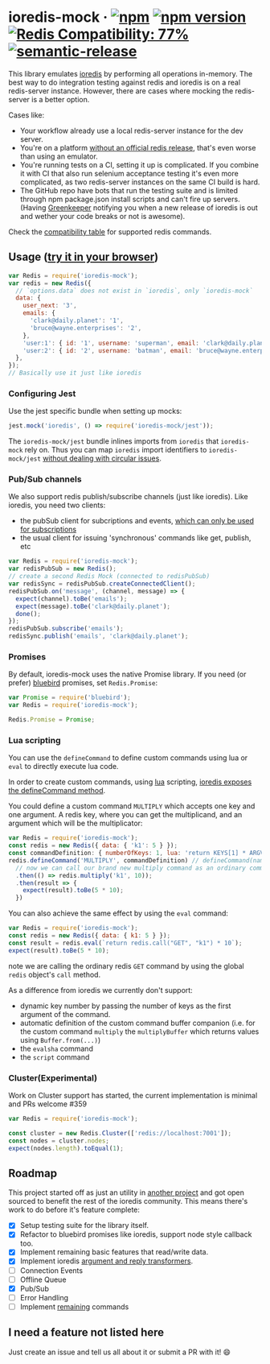 # ioredis-mock &middot; [![npm](https://img.shields.io/npm/dm/ioredis-mock.svg?style=flat-square)](https://npm-stat.com/charts.html?package=ioredis-mock) [![npm version](https://img.shields.io/npm/v/ioredis-mock.svg?style=flat-square)](https://www.npmjs.com/package/ioredis-mock) [![Redis Compatibility: 77%](https://img.shields.io/badge/redis-77%25-yellowgreen.svg?style=flat-square)](compat.md) [![semantic-release](https://img.shields.io/badge/%20%20%F0%9F%93%A6%F0%9F%9A%80-semantic--release-e10079.svg?style=flat-square)](https://github.com/semantic-release/semantic-release)

This library emulates [ioredis](https://github.com/luin/ioredis) by performing
all operations in-memory. The best way to do integration testing against redis
and ioredis is on a real redis-server instance. However, there are cases where
mocking the redis-server is a better option.

Cases like:

- Your workflow already use a local redis-server instance for the dev server.
- You're on a platform
  [without an official redis release](https://github.com/MSOpenTech/redis),
  that's even worse than using an emulator.
- You're running tests on a CI, setting it up is complicated. If you combine it
  with CI that also run selenium acceptance testing it's even more complicated,
  as two redis-server instances on the same CI build is hard.
- The GitHub repo have bots that run the testing suite and is limited through
  npm package.json install scripts and can't fire up servers. (Having
  [Greenkeeper](https://greenkeeper.io/) notifying you when a new release of
  ioredis is out and wether your code breaks or not is awesome).

Check the [compatibility table](compat.md) for supported redis commands.

## Usage ([try it in your browser](https://runkit.com/npm/ioredis-mock))

```js
var Redis = require('ioredis-mock');
var redis = new Redis({
  // `options.data` does not exist in `ioredis`, only `ioredis-mock`
  data: {
    user_next: '3',
    emails: {
      'clark@daily.planet': '1',
      'bruce@wayne.enterprises': '2',
    },
    'user:1': { id: '1', username: 'superman', email: 'clark@daily.planet' },
    'user:2': { id: '2', username: 'batman', email: 'bruce@wayne.enterprises' },
  },
});
// Basically use it just like ioredis
```

### Configuring Jest

Use the jest specific bundle when setting up mocks:

```js
jest.mock('ioredis', () => require('ioredis-mock/jest'));
```

The `ioredis-mock/jest` bundle inlines imports from `ioredis` that `ioredis-mock` rely on. Thus you can map `ioredis` import identifiers to `ioredis-mock/jest` [without dealing with circular issues](https://github.com/stipsan/ioredis-mock/issues/568).

### Pub/Sub channels

We also support redis publish/subscribe channels (just like ioredis).
Like ioredis, you need two clients:

- the pubSub client for subcriptions and events, [which can only be used for subscriptions](https://redis.io/topics/pubsub)
- the usual client for issuing 'synchronous' commands like get, publish, etc

```js
var Redis = require('ioredis-mock');
var redisPubSub = new Redis();
// create a second Redis Mock (connected to redisPubSub)
var redisSync = redisPubSub.createConnectedClient();
redisPubSub.on('message', (channel, message) => {
  expect(channel).toBe('emails');
  expect(message).toBe('clark@daily.planet');
  done();
});
redisPubSub.subscribe('emails');
redisSync.publish('emails', 'clark@daily.planet');
```

### Promises

By default, ioredis-mock uses the native Promise library. If you need (or prefer) [bluebird](http://bluebirdjs.com/) promises, set `Redis.Promise`:

```js
var Promise = require('bluebird');
var Redis = require('ioredis-mock');

Redis.Promise = Promise;
```

### Lua scripting

You can use the `defineCommand` to define custom commands using lua or `eval` to directly execute lua code.

In order to create custom commands, using [lua](http://lua.org) scripting, [ioredis exposes the defineCommand method](https://github.com/luin/ioredis#lua-scripting).

You could define a custom command `MULTIPLY` which accepts one
key and one argument. A redis key, where you can get the multiplicand, and an argument which will be the multiplicator:

```js
var Redis = require('ioredis-mock');
const redis = new Redis({ data: { 'k1': 5 } });
const commandDefinition: { numberOfKeys: 1, lua: 'return KEYS[1] * ARGV[1]' };
redis.defineCommand('MULTIPLY', commandDefinition) // defineCommand(name, definition)
  // now we can call our brand new multiply command as an ordinary command
  .then(() => redis.multiply('k1', 10));
  .then(result => {
    expect(result).toBe(5 * 10);
  })
```

You can also achieve the same effect by using the `eval` command:

```js
var Redis = require('ioredis-mock');
const redis = new Redis({ data: { k1: 5 } });
const result = redis.eval(`return redis.call("GET", "k1") * 10`);
expect(result).toBe(5 * 10);
```

note we are calling the ordinary redis `GET` command by using the global `redis` object's `call` method.

As a difference from ioredis we currently don't support:

- dynamic key number by passing the number of keys as the first argument of the command.
- automatic definition of the custom command buffer companion (i.e. for the custom command `multiply` the `multiplyBuffer` which returns values using `Buffer.from(...)`)
- the `evalsha` command
- the `script` command

### Cluster(Experimental)

Work on Cluster support has started, the current implementation is minimal and PRs welcome #359

```js
var Redis = require('ioredis-mock');

const cluster = new Redis.Cluster(['redis://localhost:7001']);
const nodes = cluster.nodes;
expect(nodes.length).toEqual(1);
```

## Roadmap

This project started off as just an utility in
[another project](https://github.com/stipsan/epic) and got open sourced to
benefit the rest of the ioredis community. This means there's work to do before
it's feature complete:

- [x] Setup testing suite for the library itself.
- [x] Refactor to bluebird promises like ioredis, support node style callback
      too.
- [x] Implement remaining basic features that read/write data.
- [x] Implement ioredis
      [argument and reply transformers](https://github.com/luin/ioredis#transforming-arguments--replies).
- [ ] Connection Events
- [ ] Offline Queue
- [x] Pub/Sub
- [ ] Error Handling
- [ ] Implement [remaining](compat.md) commands

## I need a feature not listed here

Just create an issue and tell us all about it or submit a PR with it! 😄
